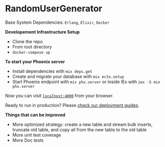 # RandomUserGenerator

Base System Dependencies: `Erlang`, `Elixir`, `Docker`

**Developement Infrastructure Setup**

- Clone the repo
- From root directory
- `docker-compose up`

**To start your Phoenix server**

- Install dependencies with `mix deps.get`
- Create and migrate your database with `mix ecto.setup`
- Start Phoenix endpoint with `mix phx.server` or inside IEx with `iex -S mix phx.server`

Now you can visit [`localhost:4000`](http://localhost:4000) from your browser.

Ready to run in production? Please [check our deployment guides](https://hexdocs.pm/phoenix/deployment.html).

**Things that can be improved**

- More optimized strategy: create a new table and stream bulk inserts, truncate old table, and copy all from the new table to the old table
- More unit test coverage
- More Doc tests
